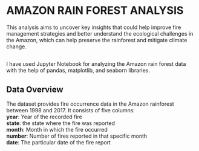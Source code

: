 # AMAZON RAIN FOREST ANALYSIS
This analysis aims to uncover key insights that could help improve fire management strategies and better understand the ecological challenges in the Amazon, which can help preserve the rainforest and mitigate climate change.
##
I have used Jupyter Notebook for analyzing the Amazon rain forest data with the help of pandas, matplotlib, and seaborn libraries.

## Data Overview
The dataset provides fire occurrence data in the Amazon rainforest between 1998 and 2017. 
It consists of five columns:\
**year**: Year of the recorded fire\
**state**: the state where the fire was reported\
**month**: Month in which the fire occurred\
**number**: Number of fires reported in that specific month\
**date**: The particular date of the fire report
